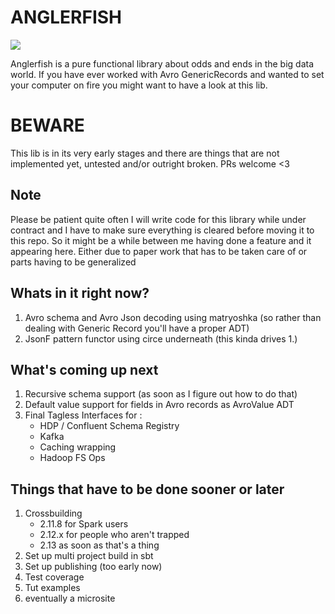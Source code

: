 # ANGLERFISH

![](https://i.imgur.com/pIgyPR6.jpg)

Anglerfish is a pure functional library about odds and ends in the big data world.
If you have ever worked with Avro GenericRecords and wanted to set your computer on fire you might want to have a look at this lib.

# BEWARE
This lib is in its very early stages and there are things that are not implemented yet, untested and/or outright broken. PRs welcome <3

## Note
Please be patient quite often I will write code for this library while under contract and I have to make sure everything is cleared before moving it to this repo. So it might be a while between me having done a feature and it appearing here. Either due to paper work that has to be taken care of or parts having to be generalized

## Whats in it right now?

1. Avro schema and Avro Json decoding using matryoshka (so rather than dealing with Generic Record you'll have a proper ADT)
2. JsonF pattern functor using circe underneath (this kinda drives 1.)


## What's coming up next
1. Recursive schema support (as soon as I figure out how to do that)
2. Default value support for fields in Avro records as AvroValue ADT
3. Final Tagless Interfaces for :
   * HDP / Confluent Schema Registry
   * Kafka
   * Caching wrapping 
   * Hadoop FS Ops
   
   
## Things that have to be done sooner or later
1. Crossbuilding 
   * 2.11.8 for Spark users
   * 2.12.x for people who aren't trapped
   * 2.13 as soon as that's a thing
2. Set up multi project build in sbt
3. Set up publishing (too early now)
4. Test coverage
5. Tut examples
6. eventually a microsite
